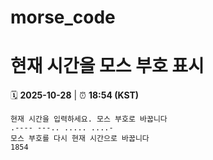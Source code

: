 # morse_code
# 현재 시간을 모스 부호 표시
<!-- MORSE_TIME_START -->
🗓️ **2025-10-28** | ⏰ **18:54 (KST)**

```
현재 시간을 입력하세요. 모스 부호로 바꿉니다
.---- ---.. ..... ....-
모스 부호를 다시 현재 시간으로 바꿉니다
1854
```
<!-- MORSE_TIME_END -->
